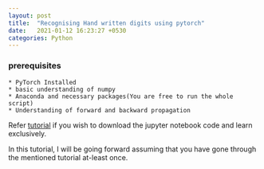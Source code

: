 ```yaml
---
layout: post
title:  "Recognising Hand written digits using pytorch"
date:   2021-01-12 16:23:27 +0530
categories: Python
---
```


### prerequisites

```
* PyTorch Installed
* basic understanding of numpy
* Anaconda and necessary packages(You are free to run the whole script)
* Understanding of forward and backward propagation
```

Refer [tutorial](https://pytorch.org/tutorials/beginner/nn_tutorial.html) if you wish to download the jupyter notebook code and learn exclusively. 

In this tutorial, I will be going forward assuming that you have gone through the mentioned tutorial at-least once.


